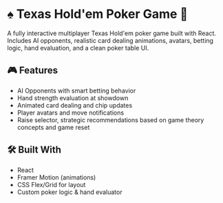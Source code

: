 <h1>♠️ Texas Hold'em Poker Game 🎲</h1>

<p>
  A fully interactive multiplayer Texas Hold'em poker game built with React. 
  Includes AI opponents, realistic card dealing animations, avatars, betting logic, hand evaluation, and a clean poker table UI.
</p>

<h2>🎮 Features</h2>
<ul>
  <li>AI Opponents with smart betting behavior</li>
  <li>Hand strength evaluation at showdown</li>
  <li>Animated card dealing and chip updates</li>
  <li>Player avatars and move notifications</li>
  <li>Raise selector, strategic recommendations based on game theory concepts and game reset</li>
</ul>


<h2>🛠️ Built With</h2>
<ul>
  <li>React</li>
  <li>Framer Motion (animations)</li>
  <li>CSS Flex/Grid for layout</li>
  <li>Custom poker logic & hand evaluator</li>
</ul>
